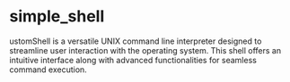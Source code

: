 # simple_shell 

ustomShell is a versatile UNIX command line interpreter designed to streamline user interaction with the operating system. This shell offers an intuitive interface along with advanced functionalities for seamless command execution.
